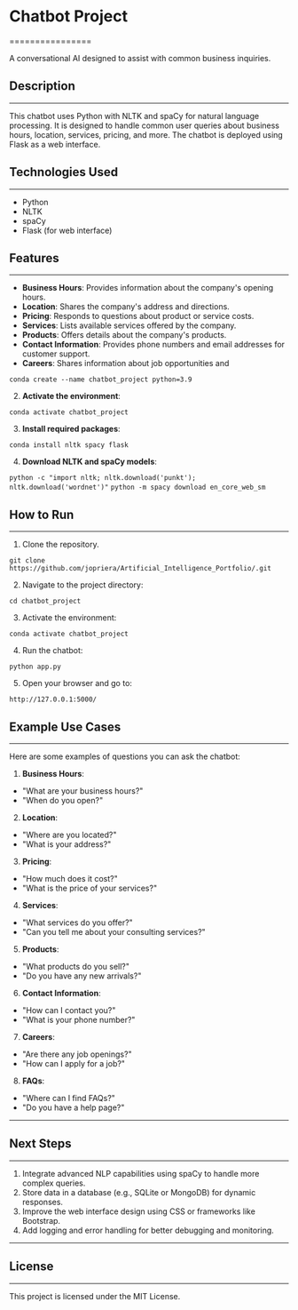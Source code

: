 # Chatbot Project
================

A conversational AI designed to assist with common business inquiries.

## Description
------------

This chatbot uses Python with NLTK and spaCy for natural language processing. It is designed to handle common user queries about business hours, location, services, pricing, and more. The chatbot is deployed using Flask as a web interface.

## Technologies Used
--------------------

- Python
- NLTK
- spaCy
- Flask (for web interface)

## Features
-----------

- **Business Hours**: Provides information about the company's opening hours.
- **Location**: Shares the company's address and directions.
- **Pricing**: Responds to questions about product or service costs.
- **Services**: Lists available services offered by the company.
- **Products**: Offers details about the company's products.
- **Contact Information**: Provides phone numbers and email addresses for customer support.
- **Careers**: Shares information about job opportunities and

```conda create --name chatbot_project python=3.9```


2. **Activate the environment**:

```conda activate chatbot_project```


3. **Install required packages**:

```conda install nltk spacy flask```


4. **Download NLTK and spaCy models**:

```python -c "import nltk; nltk.download('punkt'); nltk.download('wordnet')"```
```python -m spacy download en_core_web_sm```


## How to Run
--------------

1. Clone the repository.

```git clone https://github.com/jopriera/Artificial_Intelligence_Portfolio/.git```


2. Navigate to the project directory:

```cd chatbot_project```



3. Activate the environment:

```conda activate chatbot_project```



4. Run the chatbot:

```python app.py```



5. Open your browser and go to:

```http://127.0.0.1:5000/```



## Example Use Cases
--------------------

Here are some examples of questions you can ask the chatbot:

1. **Business Hours**:
- "What are your business hours?"
- "When do you open?"

2. **Location**:
- "Where are you located?"
- "What is your address?"

3. **Pricing**:
- "How much does it cost?"
- "What is the price of your services?"

4. **Services**:
- "What services do you offer?"
- "Can you tell me about your consulting services?"

5. **Products**:
- "What products do you sell?"
- "Do you have any new arrivals?"

6. **Contact Information**:
- "How can I contact you?"
- "What is your phone number?"

7. **Careers**:
- "Are there any job openings?"
- "How can I apply for a job?"

8. **FAQs**:
- "Where can I find FAQs?"
- "Do you have a help page?"

---

## Next Steps
--------------

1. Integrate advanced NLP capabilities using spaCy to handle more complex queries.
2. Store data in a database (e.g., SQLite or MongoDB) for dynamic responses.
3. Improve the web interface design using CSS or frameworks like Bootstrap.
4. Add logging and error handling for better debugging and monitoring.

---

## License
----------

This project is licensed under the MIT License.


